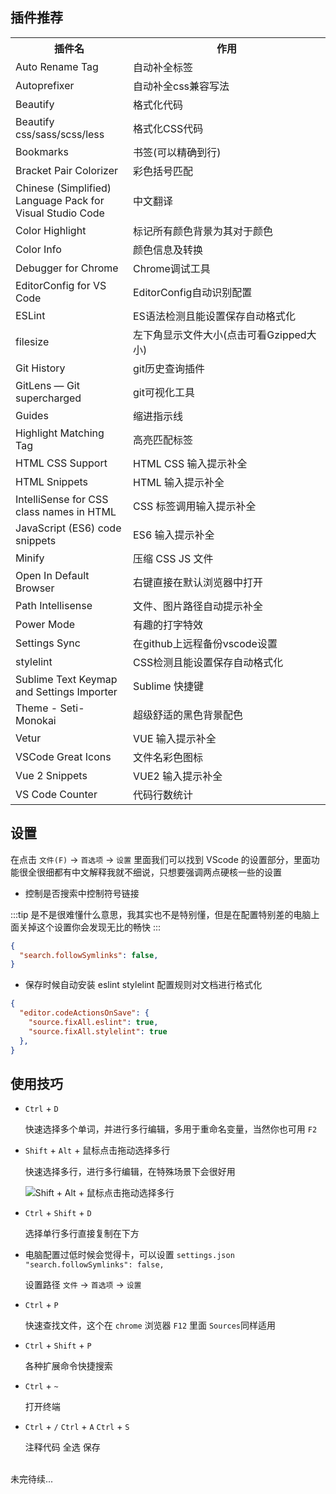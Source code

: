 ## 插件推荐

<table>
  <tr>
    <th style="width: 300px;">插件名</th>
    <th style="width: calc(100% - 300px);min-width: 300px;">作用</th>
  </tr>
  <tr>
    <td class="c_orange">Auto Rename Tag</td>
    <td>自动补全标签</td>
  </tr>
  <tr>
    <td class="c_orange">Autoprefixer</td>
    <td>自动补全css兼容写法</td>
  </tr>
  <tr>
    <td class="c_orange">Beautify</td>
    <td>格式化代码</td>
  </tr>
  <tr>
    <td class="c_orange">Beautify css/sass/scss/less</td>
    <td>格式化CSS代码</td>
  </tr>
  <tr>
    <td class="c_orange">Bookmarks</td>
    <td>书签(可以精确到行)</td>
  </tr>
  <tr>
    <td class="c_orange">Bracket Pair Colorizer</td>
    <td>彩色括号匹配</td>
  </tr>
  <tr>
    <td class="c_orange">Chinese (Simplified) Language Pack for Visual Studio Code</td>
    <td>中文翻译</td>
  </tr>
  <tr>
    <td class="c_orange">Color Highlight</td>
    <td>标记所有颜色背景为其对于颜色</td>
  </tr>
  <tr>
    <td class="c_orange">Color Info</td>
    <td>颜色信息及转换</td>
  </tr>
  <tr>
    <td class="c_orange">Debugger for Chrome</td>
    <td>Chrome调试工具</td>
  </tr>
  <tr>
    <td class="c_orange">EditorConfig for VS Code</td>
    <td>EditorConfig自动识别配置</td>
  </tr>
  <tr>
    <td class="c_orange">ESLint</td>
    <td>ES语法检测且能设置保存自动格式化</td>
  </tr>
  <tr>
    <td class="c_orange">filesize</td>
    <td>左下角显示文件大小(点击可看Gzipped大小)</td>
  </tr>
  <tr>
    <td class="c_orange">Git History</td>
    <td>git历史查询插件</td>
  </tr>
  <tr>
    <td class="c_orange">GitLens — Git supercharged</td>
    <td>git可视化工具</td>
  </tr>
  <tr>
    <td class="c_orange">Guides</td>
    <td>缩进指示线</td>
  </tr>
  <tr>
    <td class="c_orange">Highlight Matching Tag</td>
    <td>高亮匹配标签</td>
  </tr>
  <tr>
    <td class="c_orange">HTML CSS Support</td>
    <td>HTML CSS 输入提示补全</td>
  </tr>
  <tr>
    <td class="c_orange">HTML Snippets</td>
    <td>HTML 输入提示补全</td>
  </tr>
  <tr>
    <td class="c_orange">IntelliSense for CSS class names in HTML</td>
    <td>CSS 标签调用输入提示补全</td>
  </tr>
  <tr>
    <td class="c_orange">JavaScript (ES6) code snippets</td>
    <td>ES6 输入提示补全</td>
  </tr>
  <tr>
    <td class="c_orange">Minify</td>
    <td>压缩 CSS JS 文件</td>
  </tr>
  <tr>
    <td class="c_orange">Open In Default Browser</td>
    <td>右键直接在默认浏览器中打开</td>
  </tr>
  <tr>
    <td class="c_orange">Path Intellisense</td>
    <td>文件、图片路径自动提示补全</td>
  </tr>
  <tr>
    <td class="c_orange">Power Mode</td>
    <td>有趣的打字特效</td>
  </tr>
  <tr>
    <td class="c_orange">Settings Sync</td>
    <td>在github上远程备份vscode设置</td>
  </tr>
  <tr>
    <td class="c_orange">stylelint</td>
    <td>CSS检测且能设置保存自动格式化</td>
  </tr>
  <tr>
    <td class="c_orange">Sublime Text Keymap and Settings Importer</td>
    <td>Sublime 快捷键</td>
  </tr>
  <tr>
    <td class="c_orange">Theme - Seti-Monokai</td>
    <td>超级舒适的黑色背景配色</td>
  </tr>
  <tr>
    <td class="c_orange">Vetur</td>
    <td>VUE 输入提示补全</td>
  </tr>
  <tr>
    <td class="c_orange">VSCode Great Icons</td>
    <td>文件名彩色图标</td>
  </tr>
  <tr>
    <td class="c_orange">Vue 2 Snippets</td>
    <td>VUE2 输入提示补全</td>
  </tr>
  <tr>
    <td class="c_orange">VS Code Counter</td>
    <td>代码行数统计</td>
  </tr>
</table>


## 设置

  在点击 `文件(F)` -> `首选项` -> `设置` 里面我们可以找到 VScode 的设置部分，里面功能很全很细都有中文解释我就不细说，只想要强调两点硬核一些的设置

  - 控制是否搜索中控制符号链接

  :::tip
  是不是很难懂什么意思，我其实也不是特别懂，但是在配置特别差的电脑上面关掉这个设置你会发现无比的畅快
  :::

  ```json
  {
    "search.followSymlinks": false,
  }
  ```

  - 保存时候自动安装 eslint stylelint 配置规则对文档进行格式化

  ```json
  {
    "editor.codeActionsOnSave": {
      "source.fixAll.eslint": true,
      "source.fixAll.stylelint": true
    },
  }
  ```



## 使用技巧

- `Ctrl` + `D`

  快速选择多个单词，并进行多行编辑，多用于重命名变量，当然你也可用 `F2`

- `Shift` + `Alt` + 鼠标点击拖动选择多行

  快速选择多行，进行多行编辑，在特殊场景下会很好用

  ![Shift + Alt + 鼠标点击拖动选择多行](/mayunhai/column-select.gif)

- `Ctrl` + `Shift` + `D`

  选择单行多行直接复制在下方

- 电脑配置过低时候会觉得卡，可以设置 `settings.json` `"search.followSymlinks": false,`

  设置路径 `文件` -> `首选项` -> `设置`

- `Ctrl` + `P`

  快速查找文件，这个在 `chrome` 浏览器 `F12` 里面 `Sources`同样适用

- `Ctrl` + `Shift` + `P`

  各种扩展命令快捷搜索

- `Ctrl` + `~`

  打开终端

- `Ctrl` + `/` `Ctrl` + `A` `Ctrl` + `S`

  注释代码 全选 保存



<br>
未完待续...

